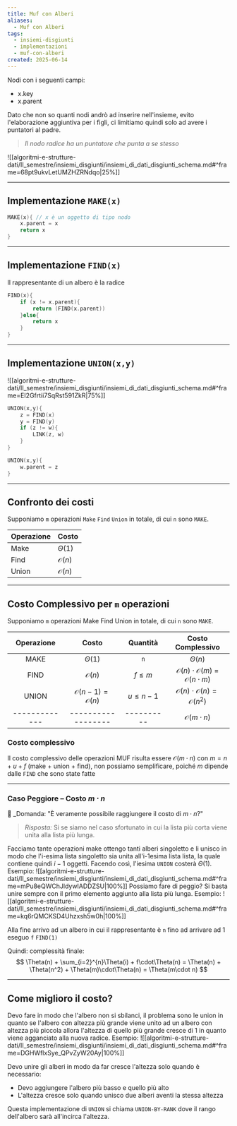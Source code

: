 ```yaml
---
title: Muf con Alberi
aliases:
  - Muf con Alberi
tags:
  - insiemi-disgiunti
  - implementazioni
  - muf-con-alberi
created: 2025-06-14
---
```


Nodi con i seguenti campi:
- x.key
- x.parent

Dato che non so quanti nodi andrò ad inserire nell'insieme, evito l'elaborazione aggiuntiva per i figli, ci limitiamo quindi solo ad avere i puntatori al padre.

> _Il nodo radice ha un puntatore che punta a se stesso_


![[algoritmi-e-strutture-dati/II_semestre/insiemi_disgiunti/insiemi_di_dati_disgiunti_schema.md#^frame=68pt9ukvLetUMZHZRNdqo|25%]]

--- 

## Implementazione `MAKE(x)`

```c
MAKE(x){ // x è un oggetto di tipo nodo                                                     // x.key contiene già il valore
	x.parent = x
	return x
}
```


---

## Implementazione `FIND(x)`
Il rappresentante di un albero è la radice

```c
FIND(x){
	if (x != x.parent){
		return (FIND(x.parent))
	}else{
		return x
	}
}
```


---

## Implementazione `UNION(x,y)`

![[algoritmi-e-strutture-dati/II_semestre/insiemi_disgiunti/insiemi_di_dati_disgiunti_schema.md#^frame=EI2Gfrtii7SqRst591ZkR|75%]]

```c
UNION(x,y){
	z = FIND(x)
	y = FIND(y)
	if (z != w){
		LINK(z, w)
	}
}
```



```c
UNION(x,y){
	w.parent = z
}
```


---

## Confronto dei costi

Supponiamo `m` operazioni `Make` `Find` `Union` in totale, di cui `n` sono `MAKE`.

| Operazione | Costo            |
| ---------- | ---------------- |
| Make       | $\Theta(1)$      |
| Find       | $\mathcal{O}(n)$ |
| Union      | $\mathcal{O}(n)$ |


---


## Costo Complessivo per `m` operazioni

Supponiamo `m` operazioni Make Find Union in totale, di cui `n` sono `MAKE`.

|  Operazione   |                Costo                |  Quantità   |                       Costo Complessivo                       |
| :-----------: | :---------------------------------: | :---------: | :-----------------------------------------------------------: |
|     MAKE      |             $\Theta(1)$             |     `n`     |                          $\Theta(n)$                          |
|     FIND      |          $\mathcal{O}(n)$           |  $f\leq m$  | $\mathcal{O}(n)\cdot\mathcal{O}(m)$ = $\mathcal{O}(n\cdot m)$ |
|     UNION     | $\mathcal{O}(n-1) = \mathcal{O}(n)$ | $u\leq n-1$ |    $\mathcal{O}(n)\cdot\mathcal{O}(n) = \mathcal{O}(n^2)$     |
| ------------- |         ------------------          | ----------  |                   $\mathcal{O}(m \cdot n)$                    |


### Costo complessivo
Il costo complessivo delle operazioni MUF risulta essere $\mathcal{O}(m\cdot n)$ con $m = n + u + f$ (make + union + find), non possiamo semplificare, poiché $m$ dipende dalle `FIND` che sono state fatte


---

### Caso Peggiore – Costo $m\cdot n$

💬 _Domanda: "È veramente possibile raggiungere il costo di $m\cdot n$?"  
> _Risposta:_ Si se siamo nel caso sfortunato in cui la lista più corta viene unita alla lista più lunga.

Facciamo tante operazioni make
ottengo tanti alberi singoletto e li unisco in modo che l'i-esima lista singoletto sia unita all'i-1esima lista lista, la quale contiene quindi $i-1$ oggetti.
Facendo così, l'iesima `UNION` costerà $\Theta(1)$.
Esempio:
![[algoritmi-e-strutture-dati/II_semestre/insiemi_disgiunti/insiemi_di_dati_disgiunti_schema.md#^frame=mPu8eQWChJldywIADDZSU|100%]]
Possiamo fare di peggio?
Si basta unire sempre con il primo elemento aggiunto alla lista più lunga.
Esempio:
![[algoritmi-e-strutture-dati/II_semestre/insiemi_disgiunti/insiemi_di_dati_disgiunti_schema.md#^frame=kq6rQMCKSD4Uhzxsh5w0h|100%]]

Alla fine arrivo ad un albero in cui il rappresentante è `n` fino ad arrivare ad 1
eseguo `f` `FIND(1)`

Quindi: complessità finale:
$$
\Theta(n) + \sum_{i=2}^{n}\Theta(i) + f\cdot\Theta(n) = \Theta(n) + \Theta(n^2) + \Theta(m)\cdot\Theta(n) = \Theta(m\cdot n)
$$

---

## Come miglioro il costo?

Devo fare in modo che l'albero non si sbilanci, il problema sono le union in quanto se l'albero con altezza più grande viene unito ad un albero con altezza più piccola allora l'altezza di quello più grande cresce di 1 in quanto viene agganciato alla nuova radice.
Esempio:
![[algoritmi-e-strutture-dati/II_semestre/insiemi_disgiunti/insiemi_di_dati_disgiunti_schema.md#^frame=DGHWflxSye_QPvZyW20Ay|100%]]


Devo unire gli alberi in modo da far cresce l'altezza solo quando è necessario:
- Devo aggiungere l'albero più basso e quello più alto
- L'altezza cresce solo quando unisco due alberi aventi la stessa altezza

Questa implementazione di `UNION` si chiama `UNION-BY-RANK` dove il rango dell'albero sarà all'incirca l'altezza.